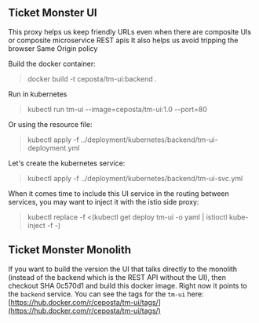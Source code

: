 ## Ticket Monster UI

This proxy helps us keep friendly URLs even when there are composite UIs or composite microservice REST apis
It also helps us avoid tripping the browser Same Origin policy

Build the docker container:

> docker build -t ceposta/tm-ui:backend .

Run in kubernetes

> kubectl run tm-ui --image=ceposta/tm-ui:1.0 --port=80

Or using the resource file:

> kubectl apply -f ../deployment/kubernetes/backend/tm-ui-deployment.yml

Let's create the kubernetes service:

> kubectl apply -f ../deployment/kubernetes/backend/tm-ui-svc.yml

When it comes time to include this UI service in the routing between services, you may want to inject it with the istio side proxy:

> kubectl replace -f <(kubectl get deploy tm-ui -o yaml | istioctl kube-inject -f -)

## Ticket Monster Monolith 

If you want to build the version the UI that talks directly to the monolith (instead of the backend which is the REST API without the UI), then checkout SHA 0c570d1 and build this docker image. Right now it points to the `backend` service. You can see the tags for the `tm-ui` here: [https://hub.docker.com/r/ceposta/tm-ui/tags/](https://hub.docker.com/r/ceposta/tm-ui/tags/)
